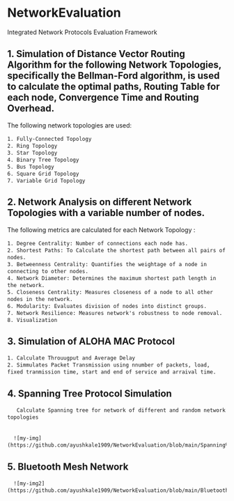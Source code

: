# NetworkEvaluation
 Integrated Network Protocols Evaluation Framework


## 1. Simulation of Distance Vector Routing Algorithm for the following Network Topologies, specifically the Bellman-Ford algorithm, is used to calculate the optimal paths, Routing Table for each node, Convergence Time and Routing Overhead. 

The following network topologies are used: 

    1. Fully-Connected Topology
    2. Ring Topology
    3. Star Topology 
    4. Binary Tree Topology
    5. Bus Topology 
    6. Square Grid Topology 
    7. Variable Grid Topology 

## 2. Network Analysis on different Network Topologies with a variable number of nodes. 

The following metrics are calculated for each Network Topology : 

    1. Degree Centrality: Number of connections each node has.
    2. Shortest Paths: To Calculate the shortest path between all pairs of nodes.
    3. Betweenness Centrality: Quantifies the weightage of a node in connecting to other nodes.
    4. Network Diameter: Determines the maximum shortest path length in the network.
    5. Closeness Centrality: Measures closeness of a node to all other nodes in the network.
    6. Modularity: Evaluates division of nodes into distinct groups.
    7. Network Resilience: Measures network's robustness to node removal.
    8. Visualization
    
    
## 3. Simulation of ALOHA MAC Protocol 
    1. Calculate Throuugput and Average Delay 
    2. Simmulates Packet Transmission using nnumber of packets, load, fixed tranmission time, start and end of service and arraival time. 

## 4. Spanning Tree Protocol Simulation 
             
       Calculate Spanning tree for network of different and random network topologies 
    
    
      ![my-img](https://github.com/ayushkale1909/NetworkEvaluation/blob/main/Spanning%20Tree%20Protocol/stp.jpg)


## 5. Bluetooth Mesh Network
   
      ![my-img2](https://github.com/ayushkale1909/NetworkEvaluation/blob/main/Bluetooth%20Mesh%20Network/ble_ring.jpg)
